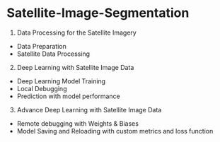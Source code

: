 # Satellite-Image-Segmentation

1. Data Processing for the Satellite Imagery
- Data Preparation
- Satellite Data Processing
2. Deep Learning with Satellite Image Data
- Deep Learning Model Training
- Local Debugging
- Prediction with model performance 
3. Advance Deep Learning with Satellite Image Data
-  Remote debugging with Weights & Biases
- Model Saving and Reloading with custom metrics and loss function 
